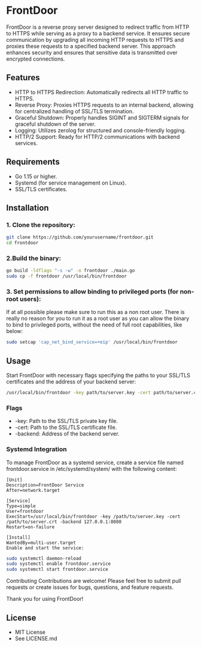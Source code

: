 # FrontDoor

FrontDoor is a reverse proxy server designed to redirect traffic from HTTP to HTTPS while serving as a proxy to a
backend service. It ensures secure communication by upgrading all incoming HTTP requests to HTTPS and proxies these
requests to a specified backend server. This approach enhances security and ensures that sensitive data is transmitted
over encrypted connections.

## Features

- HTTP to HTTPS Redirection: Automatically redirects all HTTP traffic to HTTPS.
- Reverse Proxy: Proxies HTTPS requests to an internal backend, allowing for centralized handling of SSL/TLS
  termination.
- Graceful Shutdown: Properly handles SIGINT and SIGTERM signals for graceful shutdown of the server.
- Logging: Utilizes zerolog for structured and console-friendly logging.
- HTTP/2 Support: Ready for HTTP/2 communications with backend services.

## Requirements

- Go 1.15 or higher.
- Systemd (for service management on Linux).
- SSL/TLS certificates.

## Installation

### 1. Clone the repository:

```bash
git clone https://github.com/yourusername/frontdoor.git
cd frontdoor
```

### 2.Build the binary:

```bash
go build -ldflags "-s -w" -o frontdoor ./main.go
sudo cp -f frontdoor /usr/local/bin/frontdoor
```

### 3. Set permissions to allow binding to privileged ports (for non-root users):

If at all possible please make sure to run this as a non root user. There is really no reason for you to run it as a
root user as you can allow the binary to bind to privileged ports, without the need of full root capabilities, like
below:

```bash
sudo setcap 'cap_net_bind_service=+eip' /usr/local/bin/frontdoor
```

## Usage

Start FrontDoor with necessary flags specifying the paths to your SSL/TLS certificates and the address of your backend
server:

```bash
/usr/local/bin/frontdoor -key path/to/server.key -cert path/to/server.crt -backend 127.0.0.1:8080
```

### Flags

- -key: Path to the SSL/TLS private key file.
- -cert: Path to the SSL/TLS certificate file.
- -backend: Address of the backend server.

### Systemd Integration

To manage FrontDoor as a systemd service, create a service file named frontdoor.service in /etc/systemd/system/ with the
following content:

```systemd
[Unit]
Description=FrontDoor Service
After=network.target

[Service]
Type=simple
User=frontdoor
ExecStart=/usr/local/bin/frontdoor -key /path/to/server.key -cert /path/to/server.crt -backend 127.0.0.1:8080
Restart=on-failure

[Install]
WantedBy=multi-user.target
Enable and start the service:

```

```bash
sudo systemctl daemon-reload
sudo systemctl enable frontdoor.service
sudo systemctl start frontdoor.service
```

Contributing
Contributions are welcome! Please feel free to submit pull requests or create issues for bugs, questions, and feature
requests.

Thank you for using FrontDoor!

## License
- MIT License
- See LICENSE.md
